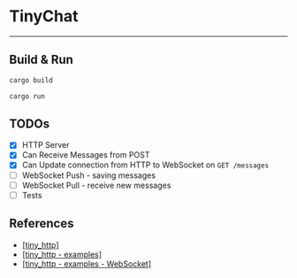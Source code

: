 # TinyChat

---

## Build & Run
```bash
cargo build
```

```bash
cargo run
```

## TODOs

- [x] HTTP Server
- [x] Can Receive Messages from POST
- [x] Can Update connection from HTTP to WebSocket on `GET /messages`
- [ ] WebSocket Push - saving messages
- [ ] WebSocket Pull - receive new messages
- [ ] Tests

## References

- [\[tiny_http\]](https://github.com/tiny-http/tiny-http/tree/master)
- [\[tiny_http - examples\]](https://github.com/tiny-http/tiny-http/tree/master/examples)
- [\[tiny_http - examples - WebSocket\]](https://github.com/tiny-http/tiny-http/blob/master/examples/websockets.rs)

